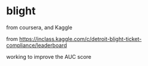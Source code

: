# blight
from coursera, and Kaggle

from https://inclass.kaggle.com/c/detroit-blight-ticket-compliance/leaderboard

working to improve the AUC score
